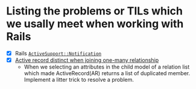 # Listing the problems or TILs which we usally meet when working with Rails
- [x] Rails [`ActiveSupport::Notification`](app/models/concerns/publishable.rb)
- [x] [Active record distinct when joining one-many relationship](app/models/user.rb)
  - When we selecting an attributes in the child model of a relation list which made ActiveRecord(AR) returns a list of
    duplicated member. Implement a litter trick to resolve a problem.

